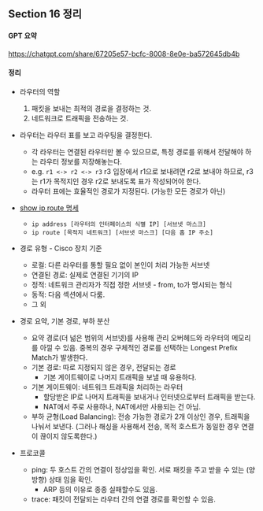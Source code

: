## Section 16 정리

#### GPT 요약

https://chatgpt.com/share/67205e57-bcfc-8008-8e0e-ba572645db4b 

#### 정리

- 라우터의 역할 
    1. 패킷을 보내는 최적의 경로을 결정하는 것.
    2. 네트워크로 트래픽을 전송하는 것.

- 라우터는 라우터 표를 보고 라우팅을 결정한다.
    - 각 라우터는 연결된 라우터만 볼 수 있으므로, 특정 경로를 위해서 전달해야 하는 라우터 정보를 저장해놓는다.
    - e.g. `r1 <-> r2 <-> r3` r3 입장에서 r1으로 보내려면 r2로 보내야 하므로, r3는 r1가 목적지인 경우 r2로 보내도록 표가 작성되어야 한다.
    - 라우터 표에는 효율적인 경로가 지정된다. (가능한 모든 경로가 아닌)
- [show ip route 명세](https://www.cisco.com/E-Learning/bulk/public/tac/cim/cib/using_cisco_ios_software/cmdrefs/show_ip_route.htm)
    - `ip address [라우터의 인터페이스의 식별 IP] [서브넷 마스크]`
    - `ip route [목적지 네트워크] [서브넷 마스크] [다음 홉 IP 주소]`
- 경로 유형 - Cisco 장치 기준
    - 로컬: 다른 라우터를 통할 필요 없이 본인이 처리 가능한 서브넷
    - 연결된 경로: 실제로 연결된 기기의 IP
    - 정적: 네트워크 관리자가 직접 정한 서브넷 - from, to가 명시되는 형식
    - 동적: 다음 섹션에서 다룸.
    - 그 외
- 경로 요약, 기본 경로, 부하 분산
    - 요약 경로(더 넒은 범위의 서브넷)를 사용해 관리 오버헤드와 라우터의 메모리를 아낄 수 있음. 중복의 경우 구체적인 경로를 선택하는 Longest Prefix Match가 발생한다. 
    - 기본 경로: 따로 지정되지 않은 경우, 전달되는 경로
        - 기본 게이트웨이로 나머지 트래픽을 보낼 때 유용하다. 
    - 기본 게이트웨이: 네트워크 트래픽을 처리하는 라우터
        - 할당받은 IP로 나머지 트래픽을 보내거나 인터넷으로부터 트래픽을 받는다. 
        - NAT에서 주로 사용하나, NAT에서만 사용되는 건 아님.
    - 부하 균형(Load Balancing): 전송 가능한 경로가 2개 이상인 경우, 트래픽을 나눠서 보낸다. (그러나 해싱을 사용해서 전송, 목적 호스트가 동일한 경우 연결이 끊이지 않도록한다.)
- 프로코콜
    - ping: 두 호스트 간의 연결이 정상임을 확인. 서로 패킷을 주고 받을 수 있는 (양방향) 상태 임을 확인.
        - ARP 등의 이유로 종종 실패할수도 있음.
    - trace: 패킷이 전달되는 라우터 간의 연결 경로를 확인할 수 있음.

